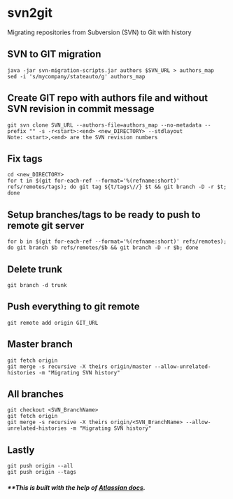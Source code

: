 # svn2git
Migrating repositories from Subversion (SVN) to Git with history

## SVN to GIT migration
```
java -jar svn-migration-scripts.jar authors $SVN_URL > authors_map
sed -i 's/mycompany/stateauto/g' authors_map
```

## Create GIT repo with authors file and without SVN revision in commit message
```
git svn clone SVN_URL --authors-file=authors_map --no-metadata --prefix "" -s -r<start>:<end> <new_DIRECTORY> --stdlayout
Note: <start>,<end> are the SVN revision numbers 
```

## Fix tags
```
cd <new_DIRECTORY>
for t in $(git for-each-ref --format='%(refname:short)' refs/remotes/tags); do git tag ${t/tags\//} $t && git branch -D -r $t; done
```

## Setup branches/tags to be ready to push to remote git server
```
for b in $(git for-each-ref --format='%(refname:short)' refs/remotes); do git branch $b refs/remotes/$b && git branch -D -r $b; done
```

## Delete trunk 
```
git branch -d trunk
```

## Push everything to git remote
```
git remote add origin GIT_URL
```

## Master branch 
```
git fetch origin
git merge -s recursive -X theirs origin/master --allow-unrelated-histories -m "Migrating SVN history"
```

## All branches
```
git checkout <SVN_BranchName>
git fetch origin
git merge -s recursive -X theirs origin/<SVN_BranchName> --allow-unrelated-histories -m "Migrating SVN history"
```
## Lastly
```
git push origin --all
git push origin --tags
```

##### **This is built with the help of [Atlassian docs](https://www.atlassian.com/git/tutorials/migrating-overview).
